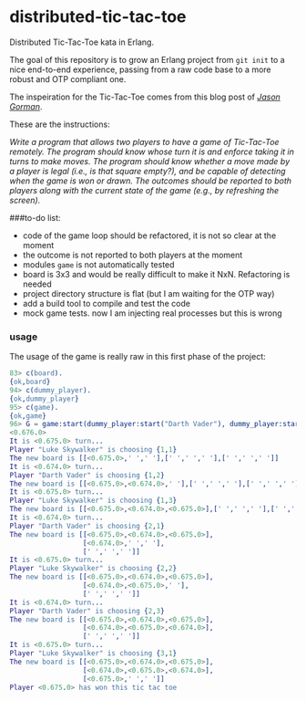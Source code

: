 distributed-tic-tac-toe
=======================

Distributed Tic-Tac-Toe kata in Erlang.

The goal of this repository is to grow an Erlang project from `git init` to a nice end-to-end experience, passing from a raw code base to a more robust and OTP compliant one.

The inspeiration for the Tic-Tac-Toe comes from this blog post of [_Jason Gorman_](http://codemanship.co.uk/parlezuml/blog/?postid=1196).

These are the instructions:

_Write a program that allows two players to have a game of Tic-Tac-Toe remotely. The program should know whose turn it is and enforce taking it in turns to make moves. The program should know whether a move made by a player is legal (i.e., is that square empty?), and be capable of detecting when the game is won or drawn. The outcomes should be reported to both players along with the current state of the game (e.g., by refreshing the screen)._

###to-do list:
* code of the game loop should be refactored, it is not so clear at the moment
* the outcome is not reported to both players at the moment
* modules `game` is not automatically tested
* board is 3x3 and would be really difficult to make it NxN. Refactoring is needed
* project directory structure is flat (but I am waiting for the OTP way)
* add a build tool to compile and test the code
* mock game tests. now I am injecting real processes but this is wrong

### usage
The usage of the game is really raw in this first phase of the project:

```erlang
83> c(board).
{ok,board}
94> c(dummy_player).
{ok,dummy_player}
95> c(game).
{ok,game}
96> G = game:start(dummy_player:start("Darth Vader"), dummy_player:start("Luke Skywalker")).
<0.676.0>
It is <0.675.0> turn...
Player "Luke Skywalker" is choosing {1,1}
The new board is [[<0.675.0>,' ',' '],[' ',' ',' '],[' ',' ',' ']]
It is <0.674.0> turn...
Player "Darth Vader" is choosing {1,2}
The new board is [[<0.675.0>,<0.674.0>,' '],[' ',' ',' '],[' ',' ',' ']]
It is <0.675.0> turn...
Player "Luke Skywalker" is choosing {1,3}
The new board is [[<0.675.0>,<0.674.0>,<0.675.0>],[' ',' ',' '],[' ',' ',' ']]
It is <0.674.0> turn...
Player "Darth Vader" is choosing {2,1}
The new board is [[<0.675.0>,<0.674.0>,<0.675.0>],
                  [<0.674.0>,' ',' '],
                  [' ',' ',' ']]
It is <0.675.0> turn...
Player "Luke Skywalker" is choosing {2,2}
The new board is [[<0.675.0>,<0.674.0>,<0.675.0>],
                  [<0.674.0>,<0.675.0>,' '],
                  [' ',' ',' ']]
It is <0.674.0> turn...
Player "Darth Vader" is choosing {2,3}
The new board is [[<0.675.0>,<0.674.0>,<0.675.0>],
                  [<0.674.0>,<0.675.0>,<0.674.0>],
                  [' ',' ',' ']]
It is <0.675.0> turn...
Player "Luke Skywalker" is choosing {3,1}
The new board is [[<0.675.0>,<0.674.0>,<0.675.0>],
                  [<0.674.0>,<0.675.0>,<0.674.0>],
                  [<0.675.0>,' ',' ']]
Player <0.675.0> has won this tic tac toe
```
